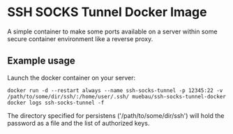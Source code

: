 
SSH SOCKS Tunnel Docker Image
=============================

A simple container to make some ports available on a server within some secure container environment like a reverse proxy.

Example usage
-------------

Launch the docker container on your server:

    docker run -d --restart always --name ssh-socks-tunnel -p 12345:22 -v /path/to/some/dir/ssh/:/home/user/.ssh/ muebau/ssh-socks-tunnel-docker
    docker logs ssh-socks-tunnel -f

The directory specified for persistens ('/path/to/some/dir/ssh') will hold the password as a file and the list of authorized keys.
